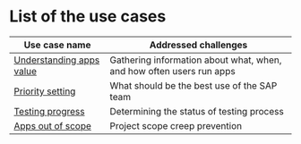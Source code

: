 # List of the use cases

| Use case name                                                      | Addressed challenges                                                                  | 
|--------------------------------------------------------------------|---------------------------------------------------------------------------------------|
| [Understanding apps value](FPS01/use-cases/understand-apps-value.md) |Gathering information about what, when, and how often users run apps  |
| [Priority setting](FPS01/use-cases/priority-setting.md)     | What should be the best use of the SAP team                                            |
| [Testing progress](FPS01/use-cases/testing.md)     |  Determining the status of testing process                                |
| [Apps out of scope](FPS01/use-cases/out-of-scope.md)                     | Project scope creep prevention|

